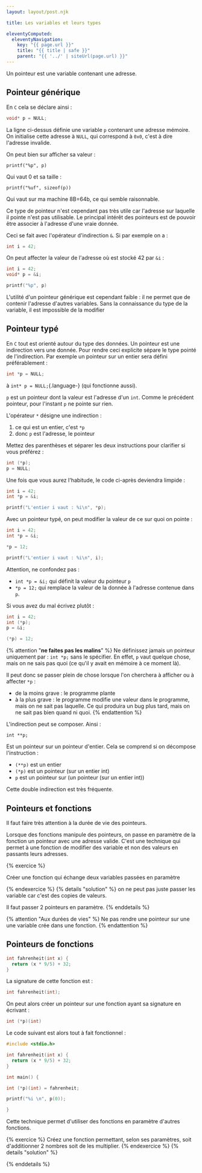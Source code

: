 ```yaml
---
layout: layout/post.njk

title: Les variables et leurs types

eleventyComputed:
  eleventyNavigation:
    key: "{{ page.url }}"
    title: "{{ title | safe }}"
    parent: "{{ '../' | siteUrl(page.url) }}"
---
```


Un pointeur est une variable contenant une adresse.

## Pointeur générique

En `C` cela se déclare ainsi :

```c
void* p = NULL;
```

La ligne ci-dessus définie une variable `p` contenant une adresse mémoire. On initialise cette adresse à `NULL`, qui correspond à `0x0`, c'est à dire l'adresse invalide.

On peut bien sur afficher sa valeur :

```
printf("%p", p)
```

Qui vaut 0 et sa taille :

```
printf("%uf", sizeof(p))
```

Qui vaut sur ma machine 8B=64b, ce qui semble raisonnable.

Ce type de pointeur n'est cependant pas très utile car l'adresse sur laquelle il pointe n'est pas utilisable. Le principal intérêt des pointeurs est de pouvoir être associer à l'adresse d'une vraie donnée.

Ceci se fait avec l'opérateur d'indirection `&`. Si par exemple on a :

```c
int i = 42;
```

On peut affecter la valeur de l'adresse où est stocké 42 par `&i` :

```c
int i = 42;
void* p = &i;

printf("%p", p)

```

L'utilité d'un pointeur générique est cependant faible : il ne permet que de contenir l'adresse d'autres variables. Sans la connaissance du type de la variable, il est impossible de la modifier

## Pointeur typé

En `C` tout est orienté autour du type des données. Un pointeur est une indirection vers une donnée. Pour rendre ceci explicite sépare le type pointé de l'indirection. Par exemple un pointeur sur un entier sera défini préférablement :

```c
int *p = NULL;
```

à `int* p = NULL;`{.language-} (qui fonctionne aussi).

`p` est un pointeur dont la valeur est l'adresse d'un `int`. Comme le précédent pointeur, pour l'instant `p` ne pointe sur rien.

L'opérateur `*` désigne une indirection :

1. ce qui est un entier, c'est `*p`
2. donc `p` est l'adresse, le pointeur

Mettez des parenthèses et séparer les deux instructions pour clarifier si vous préférez :

```c
int (*p);
p = NULL;
```

Une fois que vous aurez l'habitude, le code ci-après deviendra limpide :

```c
int i = 42;
int *p = &i;

printf("L'entier i vaut : %i\n", *p);
```

Avec un pointeur typé, on peut modifier la valeur de ce sur quoi on pointe :

```c
int i = 42;
int *p = &i;

*p = 12;

printf("L'entier i vaut : %i\n", i);
```

Attention, ne confondez pas :

- `int *p = &i;` qui définit la valeur du pointeur `p`
- `*p = 12;` qui remplace la valeur de la donnée à l'adresse contenue dans `p`.

Si vous avez du mal écrivez plutôt :

```c
int i = 42;
int (*p);
p = &i;

(*p) = 12;
```

{% attention "**ne faites pas les malins**" %}
Ne définissez jamais un pointeur uniquement par : `int *p;` sans le spécifier. En effet, `p` vaut quelque chose, mais on ne sais pas quoi (ce qu'il y avait en mémoire à ce moment là).

Il peut donc se passer plein de chose lorsque l'on cherchera à afficher ou à affecter `*p` :

- de la moins grave : le programme plante
- à la plus grave : le programme modifie une valeur dans le programme, mais on ne sait pas laquelle. Ce qui produira un bug plus tard, mais on ne sait pas bien quand ni quoi.
{% endattention %}

L'indirection peut se composer. Ainsi :

```
int **p;
```

Est un pointeur sur un pointeur d'entier. Cela se comprend si on décompose l'instruction :

- `(**p)` est un entier
- `(*p)` est un pointeur (sur un entier int)
- `p` est un pointeur sur (un pointeur (sur un entier int))

Cette double indirection est très fréquente.

## Pointeurs et fonctions

Il faut faire très attention à la durée de vie des pointeurs.

Lorsque des fonctions manipule des pointeurs, on passe en paramètre de la fonction un pointeur avec une adresse valide. C'est une technique qui permet à une fonction de modifier des variable et non des valeurs en passants leurs adresses.

{% exercice %}

Créer une fonction qui échange deux variables passées en paramètre

{% endexercice %}
{% details "solution" %}
on ne peut pas juste passer les variable car c'est des copies de valeurs.

Il faut passer 2 pointeurs en paramètre.
{% enddetails %}

{% attention "Aux durées de vies" %}
Ne pas rendre une pointeur sur une une variable crée dans une fonction.
{% endattention %}

## Pointeurs de fonctions

```c
int fahrenheit(int x) {
  return (x * 9/5) + 32;
} 
```

La signature de cette fonction est :

```c
int fahrenheit(int);
```

On peut alors créer un pointeur sur une fonction ayant sa signature en écrivant :

```c
int (*p)(int)
```

Le code suivant est alors tout à fait fonctionnel :

```c
#include <stdio.h>

int fahrenheit(int x) {
  return (x * 9/5) + 32;
}

int main() {

int (*p)(int) = fahrenheit;

printf("%i \n", p(0));

}
```

Cette technique permet d'utiliser des fonctions en paramètre d'autres fonctions.

{% exercice %}
Créez une fonction permettant, selon ses paramètres, soit d'additionner 2 nombres soit de les multiplier.
{% endexercice %}
{% details "solution" %}

{% enddetails %}
